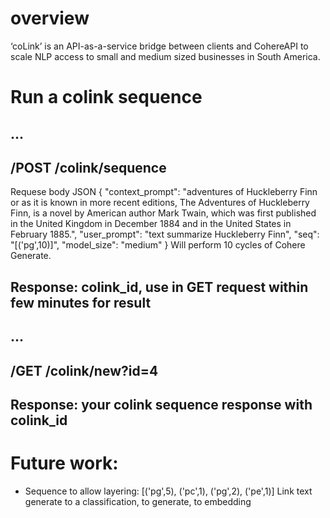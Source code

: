 # overview

‘coLink’ is an API-as-a-service bridge between clients and CohereAPI to scale NLP access to small and medium sized businesses in South America.


# Run a colink sequence
...
------------------------------------------------
/POST /colink/sequence
------------------------------------------------
Requese body JSON {
    "context_prompt": "adventures of Huckleberry Finn or as it is known in more recent editions, The Adventures of Huckleberry Finn, is a novel by American author Mark Twain, which was first published in the United Kingdom in December 1884 and in the United States in February 1885.",
    "user_prompt": "text summarize Huckleberry Finn",
    "seq": "[('pg',10)]",
    "model_size": "medium"
}
Will perform 10 cycles of Cohere Generate.

Response: colink_id, use in GET request within few minutes for result
------------------------------------------------
...
------------------------------------------------
/GET /colink/new?id=4
------------------------------------------------

Response: your colink sequence response with colink_id
------------------------------------------------



# Future work:
  - Sequence to allow layering:
      [('pg',5), ('pc',1), ('pg',2), ('pe',1)]
      Link text generate to a classification, to generate, to embedding

